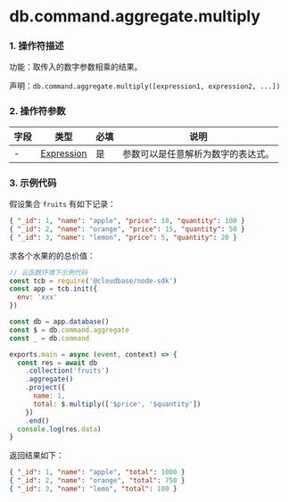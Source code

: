 # db.command.aggregate.multiply

### 1. 操作符描述

功能：取传入的数字参数相乘的结果。

声明：`db.command.aggregate.multiply([expression1, expression2, ...])`

### 2. 操作符参数

| 字段 | 类型                           | 必填 | 说明                               |
| ---- | ------------------------------ | ---- | ---------------------------------- |
| -    | [Expression](../expression.md) | 是   | 参数可以是任意解析为数字的表达式。 |

### 3. 示例代码

假设集合 `fruits` 有如下记录：

```json
{ "_id": 1, "name": "apple", "price": 10, "quantity": 100 }
{ "_id": 2, "name": "orange", "price": 15, "quantity": 50 }
{ "_id": 3, "name": "lemon", "price": 5, "quantity": 20 }
```

求各个水果的的总价值：

```js
// 云函数环境下示例代码
const tcb = require('@cloudbase/node-sdk')
const app = tcb.init({
  env: 'xxx'
})

const db = app.database()
const $ = db.command.aggregate
const _ = db.command

exports.main = async (event, context) => {
  const res = await db
    .collection('fruits')
    .aggregate()
    .project({
      name: 1,
      total: $.multiply(['$price', '$quantity'])
    })
    .end()
  console.log(res.data)
}
```

返回结果如下：

```json
{ "_id": 1, "name": "apple", "total": 1000 }
{ "_id": 2, "name": "orange", "total": 750 }
{ "_id": 3, "name": "lemo", "total": 100 }
```
